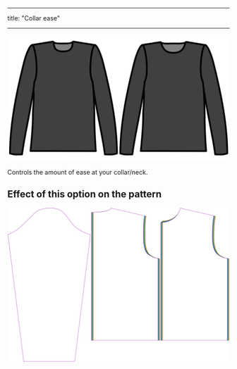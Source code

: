 - - -
title: "Collar ease"
- - -

![Collar ease](./collarease.svg)

Controls the amount of ease at your collar/neck.

## Effect of this option on the pattern

![This image shows the effect of this option by superimposing several variants that have a different value for this option](brian_collarease_sample.svg "Effect of this option on the pattern")
